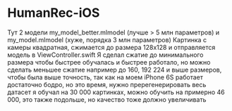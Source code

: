 # HumanRec-iOS
Тут 2 модели my_model_better.mlmodel (лучше > 5 млн параметров) и my_model.mlmodel (хуже, порядка 3 млн параметров)
Картинка с камеры квадратная, сжимается до размера 128х128 и отправляется модель в ViewController.swift
Я сделал сжатие до минимального размера чтобы быстрее обучалась и быстрее работало, но можно сделать меньшее сжатие например до 160, 192 224 и выше размеров, чтобы была выше точность, так как на моем iPhone 6S работает достаточно бодро, но это время, нужно пререгенерировать весь датасет
я обучал на 30 000 картинках, можно обучить на примерно 46 000, это также подольше, но качество тоже должно увеличивать

